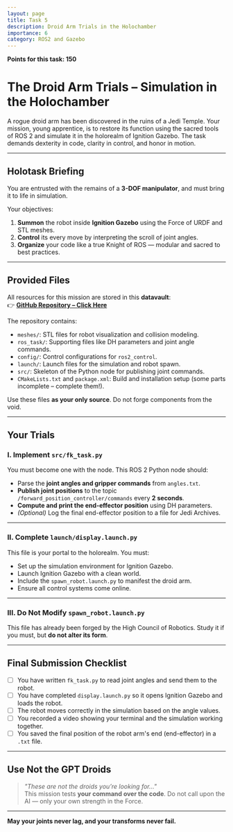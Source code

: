 ```yaml
---
layout: page
title: Task 5
description: Droid Arm Trials in the Holochamber
importance: 6
category: ROS2 and Gazebo
---
```


**Points for this task: 150**

# The Droid Arm Trials – Simulation in the Holochamber

A rogue droid arm has been discovered in the ruins of a Jedi Temple. Your mission, young apprentice, is to restore its function using the sacred tools of ROS 2 and simulate it in the holorealm of Ignition Gazebo. The task demands dexterity in code, clarity in control, and honor in motion.

---

## Holotask Briefing

You are entrusted with the remains of a **3-DOF manipulator**, and must bring it to life in simulation.

Your objectives:

1. **Summon** the robot inside **Ignition Gazebo** using the Force of URDF and STL meshes.
2. **Control** its every move by interpreting the scroll of joint angles.
3. **Organize** your code like a true Knight of ROS — modular and sacred to best practices.

---

## Provided Files

All resources for this mission are stored in this **datavault**:  
👉 **[GitHub Repository – Click Here](https://github.com/NoobMaster-version/ros_task_eklavya)**

The repository contains:

- `meshes/`: STL files for robot visualization and collision modeling.
- `ros_task/`: Supporting files like DH parameters and joint angle commands.
- `config/`: Control configurations for `ros2_control`.
- `launch/`: Launch files for the simulation and robot spawn.
- `src/`: Skeleton of the Python node for publishing joint commands.
- `CMakeLists.txt` and `package.xml`: Build and installation setup (some parts incomplete – complete them!).

Use these files **as your only source**. Do not forge components from the void.

---

## Your Trials

### I. Implement `src/fk_task.py`

You must become one with the node. This ROS 2 Python node should:

- Parse the **joint angles and gripper commands** from `angles.txt`.
- **Publish joint positions** to the topic `/forward_position_controller/commands` every **2 seconds**.
- **Compute and print the end-effector position** using DH parameters.
- *(Optional)* Log the final end-effector position to a file for Jedi Archives.

---

### II. Complete `launch/display.launch.py`

This file is your portal to the holorealm. You must:

- Set up the simulation environment for Ignition Gazebo.
- Launch Ignition Gazebo with a clean world.
- Include the `spawn_robot.launch.py` to manifest the droid arm.
- Ensure all control systems come online.

---

### III. Do Not Modify `spawn_robot.launch.py`

This file has already been forged by the High Council of Robotics. Study it if you must, but **do not alter its form**.

---

## Final Submission Checklist

- [ ] You have written `fk_task.py` to read joint angles and send them to the robot.
- [ ] You have completed `display.launch.py` so it opens Ignition Gazebo and loads the robot.
- [ ] The robot moves correctly in the simulation based on the angle values.
- [ ] You recorded a video showing your terminal and the simulation working together.
- [ ] You saved the final position of the robot arm's end (end-effector) in a `.txt` file.

---

## Use Not the GPT Droids

> *"These are not the droids you’re looking for..."*  
> This mission tests **your command over the code**. Do not call upon the AI — only your own strength in the Force.

---

**May your joints never lag, and your transforms never fail.**
